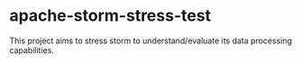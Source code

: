 # apache-storm-stress-test
This project aims to stress storm to understand/evaluate its data processing capabilities.
